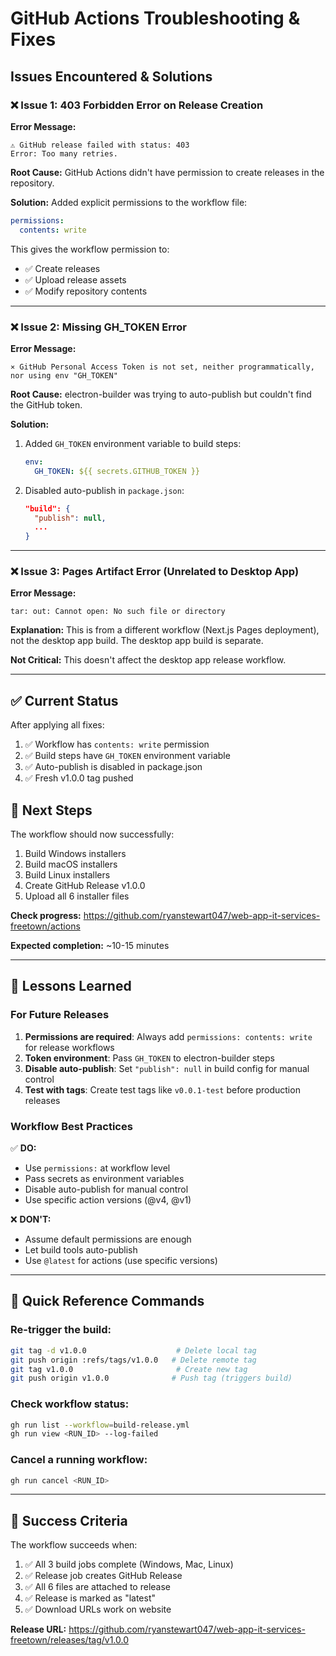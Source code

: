 # GitHub Actions Troubleshooting & Fixes

## Issues Encountered & Solutions

### ❌ Issue 1: 403 Forbidden Error on Release Creation

**Error Message:**
```
⚠️ GitHub release failed with status: 403
Error: Too many retries.
```

**Root Cause:**
GitHub Actions didn't have permission to create releases in the repository.

**Solution:**
Added explicit permissions to the workflow file:

```yaml
permissions:
  contents: write
```

This gives the workflow permission to:
- ✅ Create releases
- ✅ Upload release assets
- ✅ Modify repository contents

---

### ❌ Issue 2: Missing GH_TOKEN Error

**Error Message:**
```
⨯ GitHub Personal Access Token is not set, neither programmatically, nor using env "GH_TOKEN"
```

**Root Cause:**
electron-builder was trying to auto-publish but couldn't find the GitHub token.

**Solution:**
1. Added `GH_TOKEN` environment variable to build steps:
   ```yaml
   env:
     GH_TOKEN: ${{ secrets.GITHUB_TOKEN }}
   ```

2. Disabled auto-publish in `package.json`:
   ```json
   "build": {
     "publish": null,
     ...
   }
   ```

---

### ❌ Issue 3: Pages Artifact Error (Unrelated to Desktop App)

**Error Message:**
```
tar: out: Cannot open: No such file or directory
```

**Explanation:**
This is from a different workflow (Next.js Pages deployment), not the desktop app build. The desktop app build is separate.

**Not Critical:**
This doesn't affect the desktop app release workflow.

---

## ✅ Current Status

After applying all fixes:

1. ✅ Workflow has `contents: write` permission
2. ✅ Build steps have `GH_TOKEN` environment variable
3. ✅ Auto-publish is disabled in package.json
4. ✅ Fresh v1.0.0 tag pushed

## 🎯 Next Steps

The workflow should now successfully:
1. Build Windows installers
2. Build macOS installers  
3. Build Linux installers
4. Create GitHub Release v1.0.0
5. Upload all 6 installer files

**Check progress:**
https://github.com/ryanstewart047/web-app-it-services-freetown/actions

**Expected completion:** ~10-15 minutes

---

## 📝 Lessons Learned

### For Future Releases

1. **Permissions are required**: Always add `permissions: contents: write` for release workflows
2. **Token environment**: Pass `GH_TOKEN` to electron-builder steps
3. **Disable auto-publish**: Set `"publish": null` in build config for manual control
4. **Test with tags**: Create test tags like `v0.0.1-test` before production releases

### Workflow Best Practices

✅ **DO:**
- Use `permissions:` at workflow level
- Pass secrets as environment variables
- Disable auto-publish for manual control
- Use specific action versions (@v4, @v1)

❌ **DON'T:**
- Assume default permissions are enough
- Let build tools auto-publish
- Use `@latest` for actions (use specific versions)

---

## 🔧 Quick Reference Commands

### Re-trigger the build:
```bash
git tag -d v1.0.0                    # Delete local tag
git push origin :refs/tags/v1.0.0   # Delete remote tag
git tag v1.0.0                       # Create new tag
git push origin v1.0.0              # Push tag (triggers build)
```

### Check workflow status:
```bash
gh run list --workflow=build-release.yml
gh run view <RUN_ID> --log-failed
```

### Cancel a running workflow:
```bash
gh run cancel <RUN_ID>
```

---

## 🎉 Success Criteria

The workflow succeeds when:
1. ✅ All 3 build jobs complete (Windows, Mac, Linux)
2. ✅ Release job creates GitHub Release
3. ✅ All 6 files are attached to release
4. ✅ Release is marked as "latest"
5. ✅ Download URLs work on website

**Release URL:** https://github.com/ryanstewart047/web-app-it-services-freetown/releases/tag/v1.0.0
